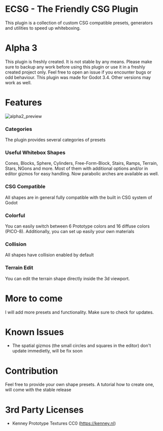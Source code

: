 # ECSG - The Friendly CSG Plugin

This plugin is a collection of custom CSG compatible presets, generators and utilities to speed up whiteboxing. 

# Alpha 3

This plugin is freshly created. It is not stable by any means. Please make sure to backup any work before using this plugin or use it in a freshly created project only.
Feel free to open an issue if you encounter bugs or odd behaviour. This plugin was made for Godot 3.4. Other versions may work as well.

# Features

![alpha2_preview](https://user-images.githubusercontent.com/22261975/145475677-cd55dd6f-2d4b-45b2-ac5d-348134bbfc01.png)


### Categories

The plugin provides several categories of presets

### Useful Whitebox Shapes

 Cones, Blocks, Sphere, Cylinders, Free-Form-Block, Stairs, Ramps, Terrain, Stars, NGons and more. Most of them with additional options and/or in editor gizmos for easy handling. Now parabolic arches are available as well.

 ### CSG Compatible

All shapes are in general fully compatible with the built in CSG system of Godot

### Colorful

You can easily switch between 6 Prototype colors and 16 diffuse colors (PICO-8). Additionally, you can set up easily your own materials

### Collision

All shapes have collision enabled by default

### Terrain Edit

You can edit the terrain shape directly inside the 3d viewport. 

# More to come

I will add more presets and functionality. Make sure to check for updates.

# Known Issues

- The spatial gizmos (the small circles and squares in the editor) don't update immedietly, will be fix soon

# Contribution

Feel free to provide your own shape presets. A tutorial how to create one, will come with the stable release

# 3rd Party Licenses

- Kenney Prototype Textures CC0 (https://kenney.nl)
